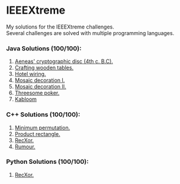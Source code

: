 # IEEEXtreme
My solutions for the IEEEXtreme challenges.  
Several challenges are solved with multiple programming languages.

### Java Solutions (100/100):
1. [Aeneas' cryptographic disc (4th c. B.C).](https://csacademy.com/ieeextreme-practice/task/d48ada9a7213299f1b24b22b2fb9443f/)
2. [Crafting wooden tables.](https://csacademy.com/ieeextreme-practice/task/crafting-wooden-tables/)
3. [Hotel wiring.](https://csacademy.com/ieeextreme-practice/task/hotel-wiring/)
4. [Mosaic decoration I.](https://csacademy.com/ieeextreme-practice/task/mosaic1/)
5. [Mosaic decoration II.](https://csacademy.com/ieeextreme-practice/task/mosaic2/)
6. [Threesome poker.](https://www.hackerrank.com/contests/ieeextreme-challenges/challenges/threesome-poker)
7. [Kabloom](https://www.hackerrank.com/contests/ieeextreme-challenges/challenges/kabloom)

### C++ Solutions (100/100):
1. [Minimum permutation.](https://csacademy.com/ieeextreme-practice/task/minimum-permutation/)
2. [Product rectangle.](https://csacademy.com/ieeextreme-practice/task/product-rectangle/)
3. [RecXor.](https://csacademy.com/ieeextreme-practice/task/f8d68dbb0c844910797ce64354c66143/)
4. [Rumour.](https://csacademy.com/ieeextreme-practice/task/9ca8fafd184f553a903734761546a224/)

### Python Solutions (100/100):
1. [RecXor.](https://csacademy.com/ieeextreme-practice/task/f8d68dbb0c844910797ce64354c66143/)
